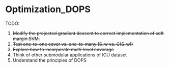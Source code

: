 # Optimization_DOPS

TODO:
 1. ~~Modify the projected gradient descent to correct implementation of soft margin SVM.~~
 2. ~~Test one-to-one cover vs. one-to-many (S_w vs. C(S_w))~~
 3. ~~Explore how to incorporate multi-level coverage~~
 4. Think of other submodular applications of ICU dataset
 5. Understand the principles of DOPS
